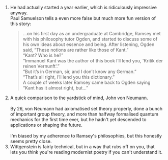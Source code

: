 <div class="footnotes">
<ol>
    <!-- 1 -->
    <li class="footnote" id="fn:1">
		He had actually started a year earlier, which is ridiculously impressive anyway. <br>
<!--  -->
		Paul Samuelson tells a even more false but much more fun version of this story:
		<blockquote>...on his first day as an undergraduate at Cambridge, Ramsey met with his philosophy tutor Ogden, and started to discuss some of his own ideas about essence and being. After listening, Ogden said, “These notions are rather like those of Kant.” <br>
		“Kant? Who is he?” <br>
		“Immanuel Kant was the author of this book I’ll lend you, 'Kritik der reinen Vernunft'.” <br>
		“But it’s in German, sir, and I don’t know any German.” <br>
		“That’s all right, I’ll lend you this dictionary.” <br>
		A couple of weeks later Ramsey came back to Ogden saying “Kant has it almost right, but...” </blockquote>
	</li>
<!--  -->
    <li class="footnote" id="fn:2">
    	A quick comparison to the yardstick of mind, John von Neumann.<br><br>
<!--  -->
    	By 26, von Neumann had axiomatised set theory properly, done a bunch of important group theory, and more than halfway formalised quantum mechanics for the first time ever, but he hadn't yet descended to applications or shaping the future.<br><br>
<!--  -->
    	I'm biased by my adherence to Ramsey's philosophies, but this honestly seems pretty close.
    </li>
<!--  -->
    <li class="footnote" id="fn:3">
    	Wittgenstein is fairly technical, but in a way that rubs off on you, that lets you think you're reading modernist poetry if you can't understand it.
    </li>
</ol>

</div>